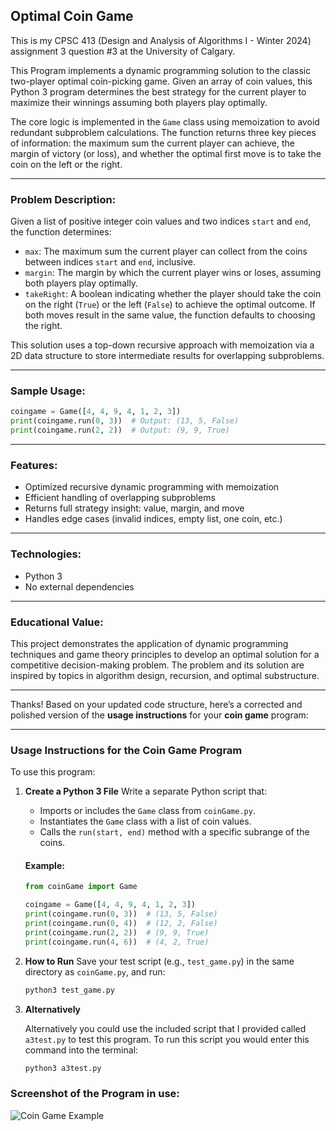 ## Optimal Coin Game

This is my CPSC 413 (Design and Analysis of Algorithms I - Winter 2024) assignment 3 question #3 at the University of Calgary.

This Program implements a dynamic programming solution to the classic two-player optimal coin-picking game. Given an array of coin values, this Python 3 program determines the best strategy for the current player to maximize their winnings assuming both players play optimally.

The core logic is implemented in the `Game` class using memoization to avoid redundant subproblem calculations. The function returns three key pieces of information: the maximum sum the current player can achieve, the margin of victory (or loss), and whether the optimal first move is to take the coin on the left or the right.

---

### Problem Description:

Given a list of positive integer coin values and two indices `start` and `end`, the function determines:

* `max`: The maximum sum the current player can collect from the coins between indices `start` and `end`, inclusive.
* `margin`: The margin by which the current player wins or loses, assuming both players play optimally.
* `takeRight`: A boolean indicating whether the player should take the coin on the right (`True`) or the left (`False`) to achieve the optimal outcome. If both moves result in the same value, the function defaults to choosing the right.

This solution uses a top-down recursive approach with memoization via a 2D data structure to store intermediate results for overlapping subproblems.

---

### Sample Usage:

```python
coingame = Game([4, 4, 9, 4, 1, 2, 3])
print(coingame.run(0, 3))  # Output: (13, 5, False)
print(coingame.run(2, 2))  # Output: (9, 9, True)
```

---

### Features:

* Optimized recursive dynamic programming with memoization
* Efficient handling of overlapping subproblems
* Returns full strategy insight: value, margin, and move
* Handles edge cases (invalid indices, empty list, one coin, etc.)

---

### Technologies:

* Python 3
* No external dependencies

---

### Educational Value:

This project demonstrates the application of dynamic programming techniques and game theory principles to develop an optimal solution for a competitive decision-making problem. The problem and its solution are inspired by topics in algorithm design, recursion, and optimal substructure.

---

Thanks! Based on your updated code structure, here’s a corrected and polished version of the **usage instructions** for your **coin game** program:

---

### **Usage Instructions for the Coin Game Program**

To use this program:

1. **Create a Python 3 File**
   Write a separate Python script that:

   * Imports or includes the `Game` class from `coinGame.py`.
   * Instantiates the `Game` class with a list of coin values.
   * Calls the `run(start, end)` method with a specific subrange of the coins.

   #### Example:

   ```python
   from coinGame import Game

   coingame = Game([4, 4, 9, 4, 1, 2, 3])
   print(coingame.run(0, 3))  # (13, 5, False)
   print(coingame.run(0, 4))  # (12, 2, False)
   print(coingame.run(2, 2))  # (9, 9, True)
   print(coingame.run(4, 6))  # (4, 2, True)
   ```


2. **How to Run**
   Save your test script (e.g., `test_game.py`) in the same directory as `coinGame.py`, and run:

   ```bash
   python3 test_game.py
   ```

3. **Alternatively**

    Alternatively you could use the included script that I provided called `a3test.py` to test this program. 
    To run this script you would enter this command into the terminal:

    ```bash
   python3 a3test.py
   ```

### Screenshot of the Program in use:

![Coin Game Example](https://imgur.com/mpHPT1q.png)